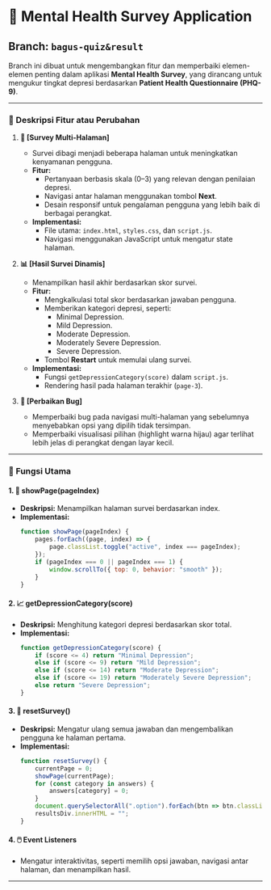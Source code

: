 # 🌟 Mental Health Survey Application

## **Branch: `bagus-quiz&result`**

Branch ini dibuat untuk mengembangkan fitur dan memperbaiki elemen-elemen penting dalam aplikasi **Mental Health Survey**, yang dirancang untuk mengukur tingkat depresi berdasarkan **Patient Health Questionnaire (PHQ-9)**.

---

### **📌 Deskripsi Fitur atau Perubahan**

1. **📝 [Survey Multi-Halaman]**
   - Survei dibagi menjadi beberapa halaman untuk meningkatkan kenyamanan pengguna.
   - **Fitur:**
     - Pertanyaan berbasis skala (0–3) yang relevan dengan penilaian depresi.
     - Navigasi antar halaman menggunakan tombol **Next**.
     - Desain responsif untuk pengalaman pengguna yang lebih baik di berbagai perangkat.
   - **Implementasi:**
     - File utama: `index.html`, `styles.css`, dan `script.js`.
     - Navigasi menggunakan JavaScript untuk mengatur state halaman.

2. **📊 [Hasil Survei Dinamis]**
   - Menampilkan hasil akhir berdasarkan skor survei.
   - **Fitur:**
     - Mengkalkulasi total skor berdasarkan jawaban pengguna.
     - Memberikan kategori depresi, seperti:
       - Minimal Depression.
       - Mild Depression.
       - Moderate Depression.
       - Moderately Severe Depression.
       - Severe Depression.
     - Tombol **Restart** untuk memulai ulang survei.
   - **Implementasi:**
     - Fungsi `getDepressionCategory(score)` dalam `script.js`.
     - Rendering hasil pada halaman terakhir (`page-3`).

4. **🐞 [Perbaikan Bug]**
   - Memperbaiki bug pada navigasi multi-halaman yang sebelumnya menyebabkan opsi yang dipilih tidak tersimpan.
   - Memperbaiki visualisasi pilihan (highlight warna hijau) agar terlihat lebih jelas di perangkat dengan layar kecil.

---

### **🔧 Fungsi Utama**

#### 1. **📄 showPage(pageIndex)**
   - **Deskripsi:** Menampilkan halaman survei berdasarkan index.
   - **Implementasi:**
     ```javascript
     function showPage(pageIndex) {
         pages.forEach((page, index) => {
             page.classList.toggle("active", index === pageIndex);
         });
         if (pageIndex === 0 || pageIndex === 1) {
             window.scrollTo({ top: 0, behavior: "smooth" });
         }
     }
     ```

#### 2. **📈 getDepressionCategory(score)**
   - **Deskripsi:** Menghitung kategori depresi berdasarkan skor total.
   - **Implementasi:**
     ```javascript
     function getDepressionCategory(score) {
         if (score <= 4) return "Minimal Depression";
         else if (score <= 9) return "Mild Depression";
         else if (score <= 14) return "Moderate Depression";
         else if (score <= 19) return "Moderately Severe Depression";
         else return "Severe Depression";
     }
     ```

#### 3. **🔄 resetSurvey()**
   - **Deskripsi:** Mengatur ulang semua jawaban dan mengembalikan pengguna ke halaman pertama.
   - **Implementasi:**
     ```javascript
     function resetSurvey() {
         currentPage = 0;
         showPage(currentPage);
         for (const category in answers) {
             answers[category] = 0;
         }
         document.querySelectorAll(".option").forEach(btn => btn.classList.remove("selected"));
         resultsDiv.innerHTML = "";
     }
     ```

#### 4. **🖱️ Event Listeners**
   - Mengatur interaktivitas, seperti memilih opsi jawaban, navigasi antar halaman, dan menampilkan hasil.

---



